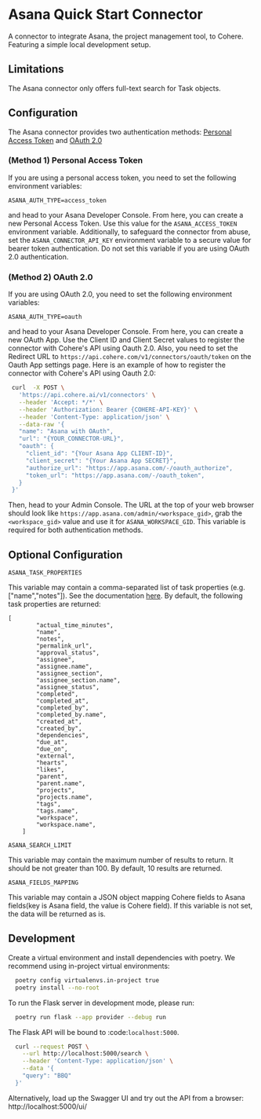 # Asana Quick Start Connector

A connector to integrate Asana, the project management tool, to Cohere. Featuring a simple local development setup.

## Limitations

The Asana connector only offers full-text search for Task objects.

## Configuration
The Asana connector provides two authentication methods: [Personal Access Token](https://developers.asana.com/docs/personal-access-token) and [OAuth 2.0](https://developers.asana.com/docs/oauth)

### (Method 1) Personal Access Token
If you are using a personal access token, you need to set the following environment variables:
```
ASANA_AUTH_TYPE=access_token
```
and head to your Asana Developer Console. From here, you can create a new Personal Access Token. Use this value for the `ASANA_ACCESS_TOKEN` environment variable.
Additionally, to safeguard the connector from abuse, set the `ASANA_CONNECTOR_API_KEY` environment variable to a secure value for bearer token authentication. 
Do not set this variable if you are using OAuth 2.0 authentication.

### (Method 2) OAuth 2.0
If you are using OAuth 2.0, you need to set the following environment variables:
```
ASANA_AUTH_TYPE=oauth
```
and head to your Asana Developer Console. From here, you can create a new OAuth App. Use the Client ID and Client Secret values
to register the connector with Cohere's API using Oauth 2.0.
Also, you need to set the Redirect URL to `https://api.cohere.com/v1/connectors/oauth/token` on the Oauth App settings page.
Here is an example of how to register the connector with Cohere's API using Oauth 2.0:
```bash
 curl  -X POST \
   'https://api.cohere.ai/v1/connectors' \
   --header 'Accept: */*' \
   --header 'Authorization: Bearer {COHERE-API-KEY}' \
   --header 'Content-Type: application/json' \
   --data-raw '{
   "name": "Asana with OAuth",
   "url": "{YOUR_CONNECTOR-URL}",
   "oauth": {
     "client_id": "{Your Asana App CLIENT-ID}",
     "client_secret": "{Your Asana App SECRET}",
     "authorize_url": "https://app.asana.com/-/oauth_authorize",
     "token_url": "https://app.asana.com/-/oauth_token",
   }
 }'
```

Then, head to your Admin Console. The URL at the top of your web browser should look like `https://app.asana.com/admin/<workspace_gid>`, 
grab the `<workspace_gid>` value and use it for `ASANA_WORKSPACE_GID`.
This variable is required for both authentication methods.

## Optional Configuration
```
ASANA_TASK_PROPERTIES
```
This variable may contain a comma-separated list of task properties (e.g. ["name","notes"]).
See the documentation [here](https://developers.asana.com/reference/tasks#task).
By default, the following task properties are returned:
```
[
        "actual_time_minutes",
        "name",
        "notes",
        "permalink_url",
        "approval_status",
        "assignee",
        "assignee.name",
        "assignee_section",
        "assignee_section.name",
        "assignee_status",
        "completed",
        "completed_at",
        "completed_by",
        "completed_by.name",
        "created_at",
        "created_by",
        "dependencies",
        "due_at",
        "due_on",
        "external",
        "hearts",
        "likes",
        "parent",
        "parent.name",
        "projects",
        "projects.name",
        "tags",
        "tags.name",
        "workspace",
        "workspace.name",
    ]
```

```
ASANA_SEARCH_LIMIT
```
This variable may contain the maximum number of results to return. It should be not greater than 100.
By default, 10 results are returned.

```
ASANA_FIELDS_MAPPING
```
This variable may contain a JSON object mapping Cohere fields
to Asana fields(key is Asana field,
the value is Cohere field). If this variable is not set, the data will be returned as is.


## Development

Create a virtual environment and install dependencies with poetry. We recommend using in-project virtual environments:

```bash
  poetry config virtualenvs.in-project true
  poetry install --no-root
```

To run the Flask server in development mode, please run:

```bash
  poetry run flask --app provider --debug run
```

The Flask API will be bound to :code:`localhost:5000`.

```bash
  curl --request POST \
    --url http://localhost:5000/search \
    --header 'Content-Type: application/json' \
    --data '{
    "query": "BBQ"
  }'
```

Alternatively, load up the Swagger UI and try out the API from a browser: http://localhost:5000/ui/

